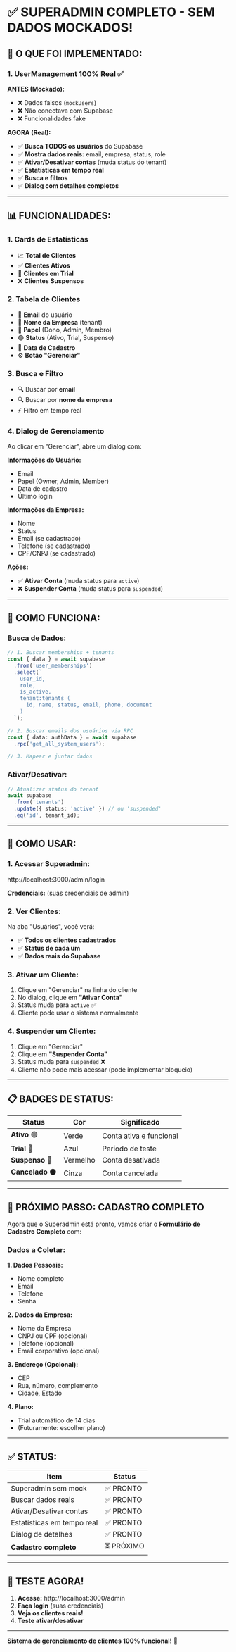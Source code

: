 # ✅ SUPERADMIN COMPLETO - SEM DADOS MOCKADOS!

## 🎉 **O QUE FOI IMPLEMENTADO:**

### **1. UserManagement 100% Real** ✅

**ANTES (Mockado):**
- ❌ Dados falsos (`mockUsers`)
- ❌ Não conectava com Supabase
- ❌ Funcionalidades fake

**AGORA (Real):**
- ✅ **Busca TODOS os usuários** do Supabase
- ✅ **Mostra dados reais:** email, empresa, status, role
- ✅ **Ativar/Desativar contas** (muda status do tenant)
- ✅ **Estatísticas em tempo real**
- ✅ **Busca e filtros**
- ✅ **Dialog com detalhes completos**

---

## 📊 **FUNCIONALIDADES:**

### **1. Cards de Estatísticas**
- 📈 **Total de Clientes**
- ✅ **Clientes Ativos**
- 🔵 **Clientes em Trial**
- ❌ **Clientes Suspensos**

### **2. Tabela de Clientes**
- 📧 **Email** do usuário
- 🏢 **Nome da Empresa** (tenant)
- 👤 **Papel** (Dono, Admin, Membro)
- 🟢 **Status** (Ativo, Trial, Suspenso)
- 📅 **Data de Cadastro**
- ⚙️ **Botão "Gerenciar"**

### **3. Busca e Filtro**
- 🔍 Buscar por **email**
- 🔍 Buscar por **nome da empresa**
- ⚡ Filtro em tempo real

### **4. Dialog de Gerenciamento**

Ao clicar em "Gerenciar", abre um dialog com:

**Informações do Usuário:**
- Email
- Papel (Owner, Admin, Member)
- Data de cadastro
- Último login

**Informações da Empresa:**
- Nome
- Status
- Email (se cadastrado)
- Telefone (se cadastrado)
- CPF/CNPJ (se cadastrado)

**Ações:**
- ✅ **Ativar Conta** (muda status para `active`)
- ❌ **Suspender Conta** (muda status para `suspended`)

---

## 🔧 **COMO FUNCIONA:**

### **Busca de Dados:**

```typescript
// 1. Buscar memberships + tenants
const { data } = await supabase
  .from('user_memberships')
  .select(`
    user_id,
    role,
    is_active,
    tenant:tenants (
      id, name, status, email, phone, document
    )
  `);

// 2. Buscar emails dos usuários via RPC
const { data: authData } = await supabase
  .rpc('get_all_system_users');

// 3. Mapear e juntar dados
```

### **Ativar/Desativar:**

```typescript
// Atualizar status do tenant
await supabase
  .from('tenants')
  .update({ status: 'active' }) // ou 'suspended'
  .eq('id', tenant_id);
```

---

## 🎯 **COMO USAR:**

### **1. Acessar Superadmin:**

http://localhost:3000/admin/login

**Credenciais:** (suas credenciais de admin)

### **2. Ver Clientes:**

Na aba "Usuários", você verá:
- ✅ **Todos os clientes cadastrados**
- ✅ **Status de cada um**
- ✅ **Dados reais do Supabase**

### **3. Ativar um Cliente:**

1. Clique em "Gerenciar" na linha do cliente
2. No dialog, clique em **"Ativar Conta"**
3. Status muda para `active` ✅
4. Cliente pode usar o sistema normalmente

### **4. Suspender um Cliente:**

1. Clique em "Gerenciar"
2. Clique em **"Suspender Conta"**
3. Status muda para `suspended` ❌
4. Cliente não pode mais acessar (pode implementar bloqueio)

---

## 📋 **BADGES DE STATUS:**

| Status | Cor | Significado |
|--------|-----|-------------|
| **Ativo** 🟢 | Verde | Conta ativa e funcional |
| **Trial** 🔵 | Azul | Período de teste |
| **Suspenso** 🔴 | Vermelho | Conta desativada |
| **Cancelado** ⚫ | Cinza | Conta cancelada |

---

## 🚀 **PRÓXIMO PASSO: CADASTRO COMPLETO**

Agora que o Superadmin está pronto, vamos criar o **Formulário de Cadastro Completo** com:

### **Dados a Coletar:**

**1. Dados Pessoais:**
- Nome completo
- Email
- Telefone
- Senha

**2. Dados da Empresa:**
- Nome da Empresa
- CNPJ ou CPF (opcional)
- Telefone (opcional)
- Email corporativo (opcional)

**3. Endereço (Opcional):**
- CEP
- Rua, número, complemento
- Cidade, Estado

**4. Plano:**
- Trial automático de 14 dias
- (Futuramente: escolher plano)

---

## ✅ **STATUS:**

| Item | Status |
|------|--------|
| Superadmin sem mock | ✅ PRONTO |
| Buscar dados reais | ✅ PRONTO |
| Ativar/Desativar contas | ✅ PRONTO |
| Estatísticas em tempo real | ✅ PRONTO |
| Dialog de detalhes | ✅ PRONTO |
| **Cadastro completo** | ⏳ PRÓXIMO |

---

## 🎉 **TESTE AGORA!**

1. **Acesse:** http://localhost:3000/admin
2. **Faça login** (suas credenciais)
3. **Veja os clientes reais!**
4. **Teste ativar/desativar**

---

**Sistema de gerenciamento de clientes 100% funcional!** 🚀


